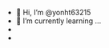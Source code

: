 - 👋 Hi, I’m @yonht63215
- 🌱 I’m currently learning ...
- 
-

<!---
yonht63215/yonht63215 is a ✨ special ✨ repository because its `README.md` (this file) appears on your GitHub profile.
You can click the Preview link to take a look at your changes.
--->
